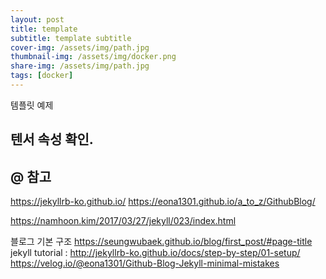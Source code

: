 ```yaml
---
layout: post
title: template 
subtitle: template subtitle
cover-img: /assets/img/path.jpg
thumbnail-img: /assets/img/docker.png
share-img: /assets/img/path.jpg
tags: [docker]
---
```

템플릿 예제

## 텐서 속성 확인.


## @ 참고
https://jekyllrb-ko.github.io/
https://eona1301.github.io/a_to_z/GithubBlog/


https://namhoon.kim/2017/03/27/jekyll/023/index.html

블로그 기본 구조
https://seungwubaek.github.io/blog/first_post/#page-title
jekyll tutorial : http://jekyllrb-ko.github.io/docs/step-by-step/01-setup/
https://velog.io/@eona1301/Github-Blog-Jekyll-minimal-mistakes